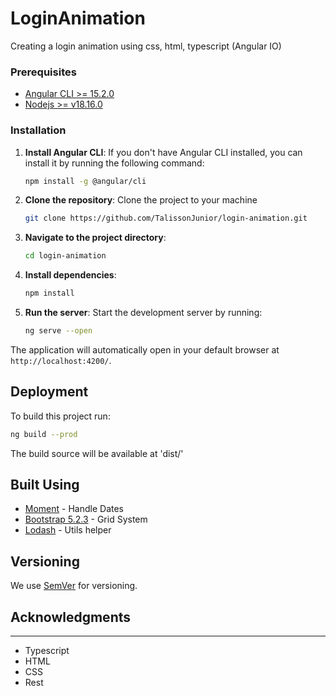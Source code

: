 # LoginAnimation

Creating a login animation using css, html, typescript (Angular IO)

### Prerequisites

- [Angular CLI >= 15.2.0](https://www.npmjs.com/package/@angular/cli?activeTab=versions) 
- [Nodejs >= v18.16.0](https://nodejs.org/en) 

### Installation

1. **Install Angular CLI**: If you don't have Angular CLI installed, you can install it by running the following command:
   ```bash
   npm install -g @angular/cli
   ```

2. **Clone the repository**: Clone the project to your machine
   ```bash
   git clone https://github.com/TalissonJunior/login-animation.git
   ```

3. **Navigate to the project directory**:
   ```bash
   cd login-animation
   ```

4. **Install dependencies**:
   ```bash
   npm install
   ```

5. **Run the server**: Start the development server by running:
   ```bash
   ng serve --open
   ```

The application will automatically open in your default browser at `http://localhost:4200/`.

## Deployment

To build this project run:

```bash
ng build --prod
```

The build source will be available at 'dist/'

## Built Using

* [Moment](https://momentjs.com/) - Handle Dates
* [Bootstrap 5.2.3](https://getbootstrap.com/docs/5.0/getting-started/introduction/) - Grid System
* [Lodash](https://lodash.com/) - Utils helper

## Versioning

We use [SemVer](http://semver.org/) for versioning.

## Acknowledgments
---

* Typescript
* HTML
* CSS
* Rest 
